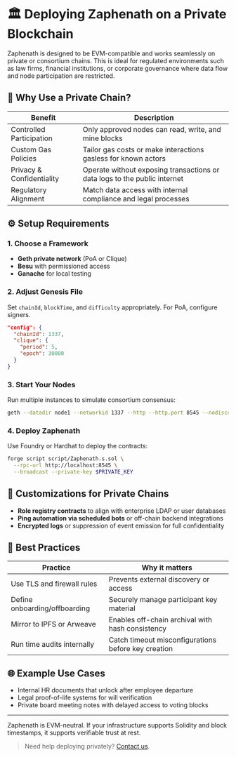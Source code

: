 # 🏛 Deploying Zaphenath on a Private Blockchain

Zaphenath is designed to be EVM-compatible and works seamlessly on private or consortium chains. This is ideal for regulated environments such as law firms, financial institutions, or corporate governance where data flow and node participation are restricted.

## 🧩 Why Use a Private Chain?

| Benefit                   | Description                                                               |
| ------------------------- | ------------------------------------------------------------------------- |
| Controlled Participation  | Only approved nodes can read, write, and mine blocks                      |
| Custom Gas Policies       | Tailor gas costs or make interactions gasless for known actors            |
| Privacy & Confidentiality | Operate without exposing transactions or data logs to the public internet |
| Regulatory Alignment      | Match data access with internal compliance and legal processes            |

## ⚙️ Setup Requirements

### 1. Choose a Framework

- **Geth private network** (PoA or Clique)
- **Besu** with permissioned access
- **Ganache** for local testing

### 2. Adjust Genesis File

Set `chainId`, `blockTime`, and `difficulty` appropriately. For PoA, configure signers.

```json
"config": {
  "chainId": 1337,
  "clique": {
    "period": 5,
    "epoch": 30000
  }
}
```

### 3. Start Your Nodes

Run multiple instances to simulate consortium consensus:

```bash
geth --datadir node1 --networkid 1337 --http --http.port 8545 --nodiscover --mine --unlock "0x..." --password password.txt
```

### 4. Deploy Zaphenath

Use Foundry or Hardhat to deploy the contracts:

```bash
forge script script/Zaphenath.s.sol \
  --rpc-url http://localhost:8545 \
  --broadcast --private-key $PRIVATE_KEY
```

## 🔐 Customizations for Private Chains

- **Role registry contracts** to align with enterprise LDAP or user databases
- **Ping automation via scheduled bots** or off-chain backend integrations
- **Encrypted logs** or suppression of event emission for full confidentiality

## 🧪 Best Practices

| Practice                      | Why it matters                                      |
| ----------------------------- | --------------------------------------------------- |
| Use TLS and firewall rules    | Prevents external discovery or access               |
| Define onboarding/offboarding | Securely manage participant key material            |
| Mirror to IPFS or Arweave     | Enables off-chain archival with hash consistency    |
| Run time audits internally    | Catch timeout misconfigurations before key creation |

## 🌐 Example Use Cases

- Internal HR documents that unlock after employee departure
- Legal proof-of-life systems for will verification
- Private board meeting notes with delayed access to voting blocks

---

Zaphenath is EVM-neutral. If your infrastructure supports Solidity and block timestamps, it supports verifiable trust at rest.

> Need help deploying privately? [Contact us](mailto:zaphenath@astervia.tech).
